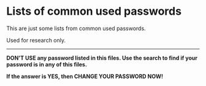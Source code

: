# Lists of common used passwords

This are just some lists from common used passwords.

Used for research only. 


-------------------------
**DON'T USE any password listed in this files. Use the search to find if your password is in any of this files.**

**If the answer is YES, then CHANGE YOUR PASSWORD NOW!**

